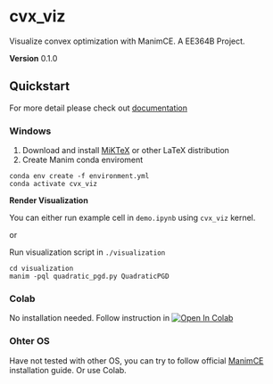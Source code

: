 # cvx_viz
Visualize convex optimization with ManimCE. A EE364B Project. 

**Version** 0.1.0

## Quickstart

For more detail please check out [documentation](https://github.com/Tma2333/cvx_viz/wiki)

### Windows

1. Download and install [MiKTeX](https://miktex.org/download) or other LaTeX distribution
2. Create Manim conda enviroment
```
conda env create -f environment.yml
conda activate cvx_viz
```

**Render Visualization**

You can either run example cell in `demo.ipynb` using `cvx_viz` kernel. 

or 

Run visualization script in `./visualization`

```
cd visualization
manim -pql quadratic_pgd.py QuadraticPGD
```

### Colab

No installation needed. Follow instruction in [![Open In Colab](https://colab.research.google.com/assets/colab-badge.svg)](https://colab.research.google.com/github/Tma2333/cvx_viz/blob/main/demo.ipynb)

### Ohter OS
Have not tested with other OS, you can try to follow official [ManimCE](https://docs.manim.community/en/stable/installation.html) installation guide. Or use Colab. 